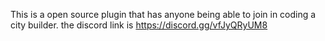 This is a open source plugin that has anyone being able to join in coding a city builder.
the discord link is https://discord.gg/vfJyQRyUM8
